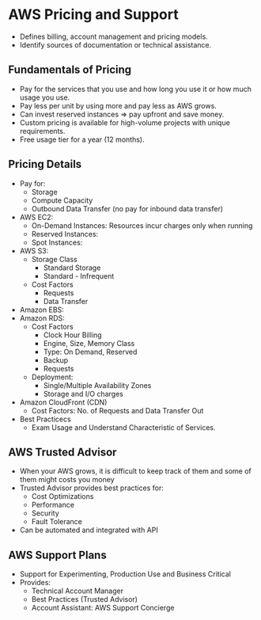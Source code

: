 # AWS Pricing and Support

- Defines billing, account management and pricing models.
- Identify sources of documentation or technical assistance.

## Fundamentals of Pricing

- Pay for the services that you use and how long you use it or how much usage you use.
- Pay less per unit by using more and pay less as AWS grows.
- Can invest reserved instances => pay upfront and save money.
- Custom pricing is available for high-volume projects with unique requirements.
- Free usage tier for a year (12 months).

## Pricing Details

- Pay for:
  - Storage
  - Compute Capacity
  - Outbound Data Transfer (no pay for inbound data transfer)
- AWS EC2:
  - On-Demand Instances: Resources incur charges only when running
  - Reserved Instances:
  - Spot Instances:
- AWS S3:
  - Storage Class
    - Standard Storage
    - Standard - Infrequent
  - Cost Factors
    - Requests
    - Data Transfer
- Amazon EBS:
- Amazon RDS:
  - Cost Factors
    - Clock Hour Billing
    - Engine, Size, Memory Class
    - Type: On Demand, Reserved
    - Backup
    - Requests
  - Deployment:
    - Single/Multiple Availability Zones
    - Storage and I/O charges
- Amazon CloudFront (CDN)
  - Cost Factors: No. of Requests and Data Transfer Out
- Best Practicecs
  - Exam Usage and Understand Characteristic of Services.

## AWS Trusted Advisor

- When your AWS grows, it is difficult to keep track of them and some of them might costs you money
- Trusted Advisor provides best practices for:
  - Cost Optimizations
  - Performance
  - Security
  - Fault Tolerance
- Can be automated and integrated with API

## AWS Support Plans

- Support for Experimenting, Production Use and Business Critical
- Provides:
  - Technical Account Manager
  - Best Practices (Trusted Advisor)
  - Account Assistant: AWS Support Concierge
